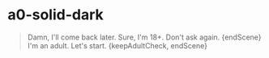 # a0-solid-dark

> Damn, I'll come back later.
> Sure, I'm 18+. Don't ask again. {endScene}
> I'm an adult. Let's start. {keepAdultCheck, endScene}





































































